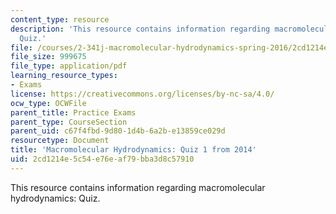 ```yaml
---
content_type: resource
description: 'This resource contains information regarding macromolecular hydrodynamics:
  Quiz.'
file: /courses/2-341j-macromolecular-hydrodynamics-spring-2016/2cd1214e5c54e76eaf79bba3d8c57910_MIT2_341JS16_2014Quiz1.pdf
file_size: 999675
file_type: application/pdf
learning_resource_types:
- Exams
license: https://creativecommons.org/licenses/by-nc-sa/4.0/
ocw_type: OCWFile
parent_title: Practice Exams
parent_type: CourseSection
parent_uid: c67f4fbd-9d80-1d4b-6a2b-e13859ce029d
resourcetype: Document
title: 'Macromolecular Hydrodynamics: Quiz 1 from 2014'
uid: 2cd1214e-5c54-e76e-af79-bba3d8c57910
---
```

This resource contains information regarding macromolecular hydrodynamics: Quiz.